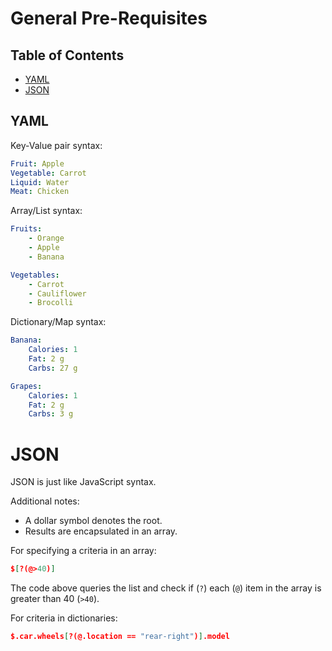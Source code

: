 # General Pre-Requisites

## Table of Contents

- [YAML](#yaml)
- [JSON](#json)

## YAML

Key-Value pair syntax:

```yaml
Fruit: Apple
Vegetable: Carrot
Liquid: Water
Meat: Chicken
```

Array/List syntax:

```yaml
Fruits:
	- Orange
	- Apple
	- Banana

Vegetables:
	- Carrot
	- Cauliflower
	- Brocolli
```

Dictionary/Map syntax:

```yaml
Banana:
	Calories: 1
	Fat: 2 g
	Carbs: 27 g

Grapes:
	Calories: 1
	Fat: 2 g
	Carbs: 3 g
```

# JSON

JSON is just like JavaScript syntax.

Additional notes:

- A dollar symbol denotes the root.
- Results are encapsulated in an array.

For specifying a criteria in an array:

```json
$[?(@>40)]
```

The code above queries the list and check if (`?`) each (`@`) item in the array is greater than 40 (`>40`).

For criteria in dictionaries:

```json
$.car.wheels[?(@.location == "rear-right")].model
```
